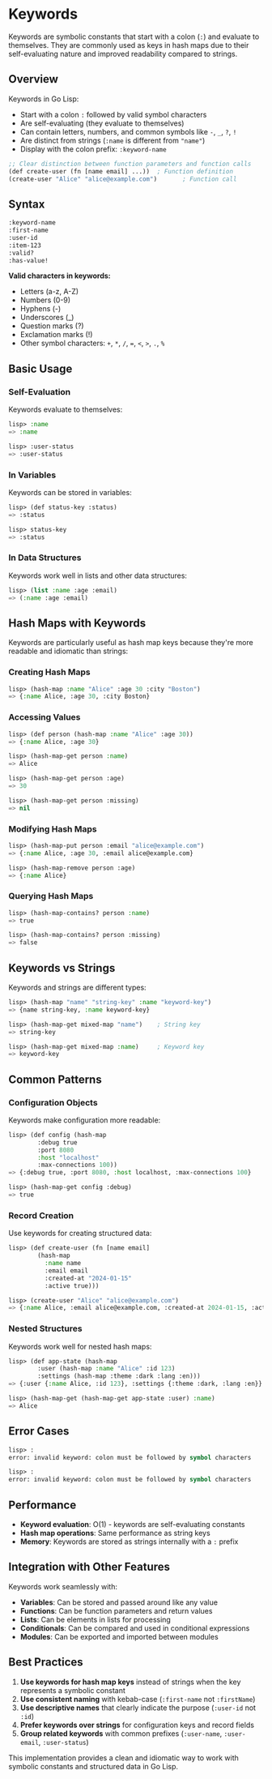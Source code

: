# Keywords

Keywords are symbolic constants that start with a colon (`:`) and evaluate to themselves. They are commonly used as keys in hash maps due to their self-evaluating nature and improved readability compared to strings.

## Overview

Keywords in Go Lisp:
- Start with a colon `:` followed by valid symbol characters
- Are self-evaluating (they evaluate to themselves)
- Can contain letters, numbers, and common symbols like `-`, `_`, `?`, `!`
- Are distinct from strings (`:name` is different from `"name"`)
- Display with the colon prefix: `:keyword-name`

```lisp
;; Clear distinction between function parameters and function calls
(def create-user (fn [name email] ...))  ; Function definition
(create-user "Alice" "alice@example.com")       ; Function call
```

## Syntax

```lisp
:keyword-name
:first-name
:user-id
:item-123
:valid?
:has-value!
```

**Valid characters in keywords:**
- Letters (a-z, A-Z)
- Numbers (0-9)
- Hyphens (-)
- Underscores (_)
- Question marks (?)
- Exclamation marks (!)
- Other symbol characters: `+`, `*`, `/`, `=`, `<`, `>`, `.`, `%`

## Basic Usage

### Self-Evaluation
Keywords evaluate to themselves:

```lisp
lisp> :name
=> :name

lisp> :user-status
=> :user-status
```

### In Variables
Keywords can be stored in variables:

```lisp
lisp> (def status-key :status)
=> :status

lisp> status-key
=> :status
```

### In Data Structures
Keywords work well in lists and other data structures:

```lisp
lisp> (list :name :age :email)
=> (:name :age :email)
```

## Hash Maps with Keywords

Keywords are particularly useful as hash map keys because they're more readable and idiomatic than strings:

### Creating Hash Maps
```lisp
lisp> (hash-map :name "Alice" :age 30 :city "Boston")
=> {:name Alice, :age 30, :city Boston}
```

### Accessing Values
```lisp
lisp> (def person (hash-map :name "Alice" :age 30))
=> {:name Alice, :age 30}

lisp> (hash-map-get person :name)
=> Alice

lisp> (hash-map-get person :age)
=> 30

lisp> (hash-map-get person :missing)
=> nil
```

### Modifying Hash Maps
```lisp
lisp> (hash-map-put person :email "alice@example.com")
=> {:name Alice, :age 30, :email alice@example.com}

lisp> (hash-map-remove person :age)
=> {:name Alice}
```

### Querying Hash Maps
```lisp
lisp> (hash-map-contains? person :name)
=> true

lisp> (hash-map-contains? person :missing)
=> false
```

## Keywords vs Strings

Keywords and strings are different types:

```lisp
lisp> (hash-map "name" "string-key" :name "keyword-key")
=> {name string-key, :name keyword-key}

lisp> (hash-map-get mixed-map "name")    ; String key
=> string-key

lisp> (hash-map-get mixed-map :name)     ; Keyword key
=> keyword-key
```

## Common Patterns

### Configuration Objects
Keywords make configuration more readable:

```lisp
lisp> (def config (hash-map
        :debug true
        :port 8080
        :host "localhost"
        :max-connections 100))
=> {:debug true, :port 8080, :host localhost, :max-connections 100}

lisp> (hash-map-get config :debug)
=> true
```

### Record Creation
Use keywords for creating structured data:

```lisp
lisp> (def create-user (fn [name email]
        (hash-map
          :name name
          :email email
          :created-at "2024-01-15"
          :active true)))

lisp> (create-user "Alice" "alice@example.com")
=> {:name Alice, :email alice@example.com, :created-at 2024-01-15, :active true}
```

### Nested Structures
Keywords work well for nested hash maps:

```lisp
lisp> (def app-state (hash-map
        :user (hash-map :name "Alice" :id 123)
        :settings (hash-map :theme :dark :lang :en)))
=> {:user {:name Alice, :id 123}, :settings {:theme :dark, :lang :en}}

lisp> (hash-map-get (hash-map-get app-state :user) :name)
=> Alice
```

## Error Cases

```lisp
lisp> :
error: invalid keyword: colon must be followed by symbol characters

lisp> : 
error: invalid keyword: colon must be followed by symbol characters
```

## Performance

- **Keyword evaluation**: O(1) - keywords are self-evaluating constants
- **Hash map operations**: Same performance as string keys
- **Memory**: Keywords are stored as strings internally with a `:` prefix

## Integration with Other Features

Keywords work seamlessly with:
- **Variables**: Can be stored and passed around like any value
- **Functions**: Can be function parameters and return values
- **Lists**: Can be elements in lists for processing
- **Conditionals**: Can be compared and used in conditional expressions
- **Modules**: Can be exported and imported between modules

## Best Practices

1. **Use keywords for hash map keys** instead of strings when the key represents a symbolic constant
2. **Use consistent naming** with kebab-case (`:first-name` not `:firstName`)
3. **Use descriptive names** that clearly indicate the purpose (`:user-id` not `:id`)
4. **Prefer keywords over strings** for configuration keys and record fields
5. **Group related keywords** with common prefixes (`:user-name`, `:user-email`, `:user-status`)

This implementation provides a clean and idiomatic way to work with symbolic constants and structured data in Go Lisp.
